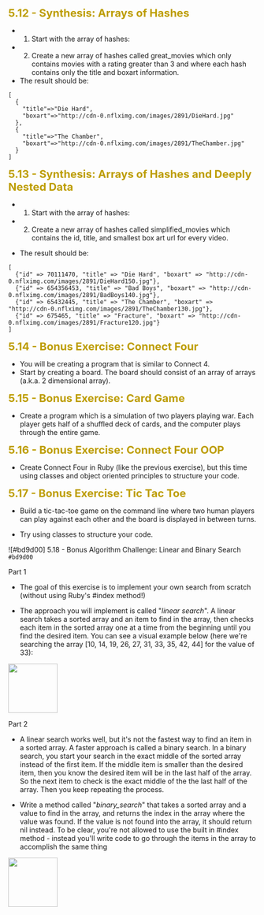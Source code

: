 <div style="color:#bd9d00;font-weight:700;font-size:22px">
5.12 - Synthesis: Arrays of Hashes
</div>

- 1. Start with the array of hashes:
- 2. Create a new array of hashes called great_movies which only contains movies with a rating greater than 3 and where each hash contains only the title and boxart information. 
- The result should be:
~~~
[
  {
    "title"=>"Die Hard",
    "boxart"=>"http://cdn-0.nflximg.com/images/2891/DieHard.jpg"
  },
  {
    "title"=>"The Chamber",
    "boxart"=>"http://cdn-0.nflximg.com/images/2891/TheChamber.jpg"
  }
]
~~~

<div style="color:#bd9d00;font-weight:700;font-size:22px">
5.13 - Synthesis: Arrays of Hashes and Deeply Nested Data
</div>

- 1. Start with the array of hashes:
- 2. Create a new array of hashes called simplified_movies which contains the id, title, and smallest box art url for every video. 

- The result should be: 
~~~
[
  {"id" => 70111470, "title" => "Die Hard", "boxart" => "http://cdn-0.nflximg.com/images/2891/DieHard150.jpg"},
  {"id" => 654356453, "title" => "Bad Boys", "boxart" => "http://cdn-0.nflximg.com/images/2891/BadBoys140.jpg"},
  {"id" => 65432445, "title" => "The Chamber", "boxart" => "http://cdn-0.nflximg.com/images/2891/TheChamber130.jpg"},
  {"id" => 675465, "title" => "Fracture", "boxart" => "http://cdn-0.nflximg.com/images/2891/Fracture120.jpg"}
]
~~~

<div style="color:#bd9d00;font-weight:700;font-size:22px">
5.14 - Bonus Exercise: Connect Four
</div>

- You will be creating a program that is similar to Connect 4.
- Start by creating a board. The board should consist of an array of arrays (a.k.a. 2 dimensional array).

<div style="color:#bd9d00;font-weight:700;font-size:22px">
5.15 - Bonus Exercise: Card Game
</div>

- Create a program which is a simulation of two players playing war. Each player gets half of a shuffled deck of cards, and the computer plays through the entire game.



<div style="color:#bd9d00;font-weight:700;font-size:22px">
5.16 - Bonus Exercise: Connect Four OOP
</div>


- Create Connect Four in Ruby (like the previous exercise), but this time using classes and object oriented principles to structure your code.


<div style="color:#bd9d00;font-weight:700;font-size:22px">
5.17 - Bonus Exercise: Tic Tac Toe
</div>

- Build a tic-tac-toe game on the command line where two human players can play against each other and the board is displayed in between turns.

- Try using classes to structure your code. 


![#bd9d00] 5.18 - Bonus Algorithm Challenge: Linear and Binary Search `#bd9d00`

Part 1

- The goal of this exercise is to implement your own search from scratch (without using Ruby's #index method!)

- The approach you will implement is called "<i>linear search</i>". A linear search takes a sorted array and an item to find in the array, then checks each item in the sorted array one at a time from the beginning until you find the desired item. You can see a visual example below (here we're searching the array [10, 14, 19, 26, 27, 31, 33, 35, 42, 44] for the value of 33):

<img src="linear_search.gif" style="height: 100px;"/>

Part 2

- A linear search works well, but it's not the fastest way to find an item in a sorted array. A faster approach is called a binary search. In a binary search, you start your search in the exact middle of the sorted array instead of the first item. If the middle item is smaller than the desired item, then you know the desired item will be in the last half of the array. So the next item to check is the exact middle of the the last half of the array. Then you keep repeating the process. 

- Write a method called "<i>binary_search</i>" that takes a sorted array and a value to find in the array, and returns the index in the array where the value was found. If the value is not found into the array, it should return nil instead. To be clear, you're not allowed to use the built in #index method - instead you'll write code to go through the items in the array to accomplish the same thing

<img src="binary_search.gif" style="height: 100px;"/>



